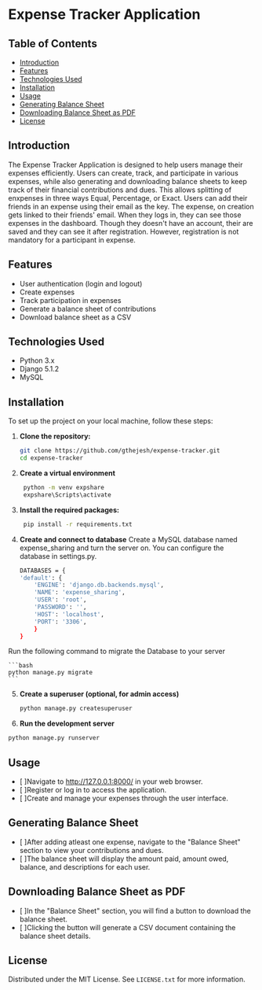 # Expense Tracker Application

## Table of Contents
- [Introduction](#introduction)
- [Features](#features)
- [Technologies Used](#technologies-used)
- [Installation](#installation)
- [Usage](#usage)
- [Generating Balance Sheet](#generating-balance-sheet)
- [Downloading Balance Sheet as PDF](#downloading-balance-sheet-as-pdf)
- [License](#license)

## Introduction
The Expense Tracker Application is designed to help users manage their expenses efficiently. Users can create, track, and participate in various expenses, while also generating and downloading balance sheets to keep track of their financial contributions and dues. This allows splitting of enxpenses in three ways Equal, Percentage, or Exact. Users can add their friends in an expense using their email as the key. The expense, on creation gets linked to their friends' email. When they logs in, they can see those expenses in the dashboard. Though they doesn't have an account, their are saved and they can see it after registration. However, registration is not mandatory for a participant in expense.

## Features
- User authentication (login and logout)
- Create expenses
- Track participation in expenses
- Generate a balance sheet of contributions
- Download balance sheet as a CSV

## Technologies Used
- Python 3.x
- Django 5.1.2
- MySQL

## Installation
To set up the project on your local machine, follow these steps:

1. **Clone the repository:**
   ```bash
   git clone https://github.com/gthejesh/expense-tracker.git
   cd expense-tracker

2. **Create a virtual environment**
   ```bash
    python -m venv expshare
    expshare\Scripts\activate

3. **Install the required packages:**
   ```bash
    pip install -r requirements.txt

4. **Create and connect to database**
Create a MySQL database named expense_sharing and turn the server on. You can configure the database in settings.py. 

    ```sh
    DATABASES = {
    'default': {
        'ENGINE': 'django.db.backends.mysql',
        'NAME': 'expense_sharing', 
        'USER': 'root', 
        'PASSWORD': '', 
        'HOST': 'localhost',
        'PORT': '3306',
        }
    }
    ```
Run the following command to migrate the Database to your server

    ```bash
    python manage.py migrate
    ```
5. **Create a superuser (optional, for admin access)**

    ```bash
    python manage.py createsuperuser
    ```

6. **Run the development server**

```bash
python manage.py runserver
```

## Usage
- [ ]Navigate to http://127.0.0.1:8000/ in your web browser.
- [ ]Register or log in to access the application.
- [ ]Create and manage your expenses through the user interface.

## Generating Balance Sheet
- [ ]After adding atleast one expense, navigate to the "Balance Sheet" section to view your contributions and dues.
- [ ]The balance sheet will display the amount paid, amount owed, balance, and descriptions for each user.

## Downloading Balance Sheet as PDF
- [ ]In the "Balance Sheet" section, you will find a button to download the balance sheet.
- [ ]Clicking the button will generate a CSV document containing the balance sheet details.

## License

Distributed under the MIT License. See `LICENSE.txt` for more information.
